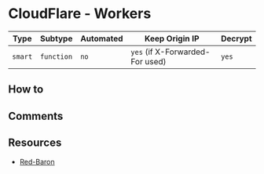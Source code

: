 # CloudFlare - Workers

| Type    | Subtype    | Automated | Keep Origin IP                  | Decrypt |
| ------- | ---------- | --------- | ------------------------------- | ------- |
| `smart` | `function` | `no`      | `yes` (if X-Forwarded-For used) | `yes`   |

## How to

## Comments

## Resources

- [Red-Baron](https://github.com/WheelsVT/Red-Baron/tree/master/modules/cloudflare)
